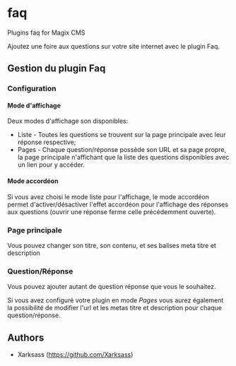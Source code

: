 # faq
Plugins faq for Magix CMS

Ajoutez une foire aux questions sur votre site internet avec le plugin Faq.

## Gestion du plugin Faq
### Configuration
#### Mode d'affichage
Deux modes d'affichage son disponibles:
* Liste - Toutes les questions se trouvent sur la page principale avec leur réponse respective;
* Pages - Chaque question/réponse possède son URL et sa page propre, la page principale n'affichant que la liste des questions disponibles avec un lien pour y accéder.

#### Mode accordéon
Si vous avez choisi le mode liste pour l'affichage, le mode accordéon permet d'activer/désactiver l'effet accordéon pour l'affichage des réponses aux questions (ouvrir une réponse ferme celle précédemment ouverte).

### Page principale
Vous pouvez changer son titre, son contenu, et ses balises meta titre et description

### Question/Réponse
Vous pouvez ajouter autant de question réponse que vous le souhaitez.

Si vous avez configuré votre plugin en mode *Pages* vous aurez également la possibilité de modifier l'url et les metas titre et description pour chaque question/réponse.


## Authors

* Xarksass (https://github.com/Xarksass)